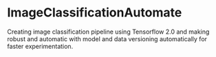# ImageClassificationAutomate
Creating image classification pipeline using Tensorflow 2.0 and making robust and automatic with model and data versioning automatically for faster experimentation. 

